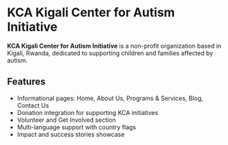 # KCA Kigali Center for Autism Initiative

**KCA Kigali Center for Autism Initiative** is a non-profit organization based in Kigali, Rwanda, dedicated to supporting children and families affected by autism.

## Features

- Informational pages: Home, About Us, Programs & Services, Blog, Contact Us
- Donation integration for supporting KCA initiatives
- Volunteer and Get Involved section
- Multi-language support with country flags
- Impact and success stories showcase

